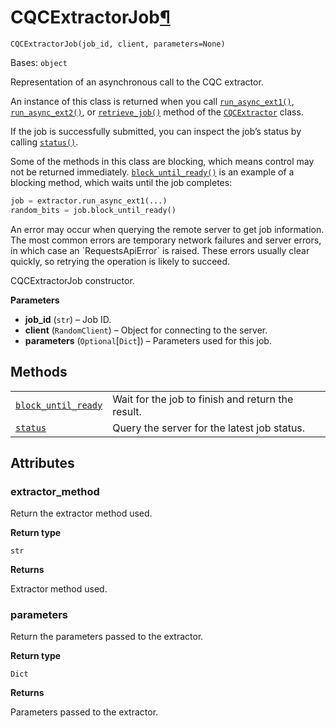 # CQCExtractorJob[¶](#cqcextractorjob "Permalink to this headline")

<span id="undefined" />

`CQCExtractorJob(job_id, client, parameters=None)`

Bases: `object`

Representation of an asynchronous call to the CQC extractor.

An instance of this class is returned when you call [`run_async_ext1()`](qiskit.providers.ibmq.random.CQCExtractor.run_async_ext1#qiskit.providers.ibmq.random.CQCExtractor.run_async_ext1 "qiskit.providers.ibmq.random.CQCExtractor.run_async_ext1"), [`run_async_ext2()`](qiskit.providers.ibmq.random.CQCExtractor.run_async_ext2#qiskit.providers.ibmq.random.CQCExtractor.run_async_ext2 "qiskit.providers.ibmq.random.CQCExtractor.run_async_ext2"), or [`retrieve_job()`](qiskit.providers.ibmq.random.CQCExtractor.retrieve_job#qiskit.providers.ibmq.random.CQCExtractor.retrieve_job "qiskit.providers.ibmq.random.CQCExtractor.retrieve_job") method of the [`CQCExtractor`](qiskit.providers.ibmq.random.CQCExtractor#qiskit.providers.ibmq.random.CQCExtractor "qiskit.providers.ibmq.random.CQCExtractor") class.

If the job is successfully submitted, you can inspect the job’s status by calling [`status()`](qiskit.providers.ibmq.random.CQCExtractorJob.status#qiskit.providers.ibmq.random.CQCExtractorJob.status "qiskit.providers.ibmq.random.CQCExtractorJob.status").

Some of the methods in this class are blocking, which means control may not be returned immediately. [`block_until_ready()`](qiskit.providers.ibmq.random.CQCExtractorJob.block_until_ready#qiskit.providers.ibmq.random.CQCExtractorJob.block_until_ready "qiskit.providers.ibmq.random.CQCExtractorJob.block_until_ready") is an example of a blocking method, which waits until the job completes:

```python
job = extractor.run_async_ext1(...)
random_bits = job.block_until_ready()
```

<Admonition title="Note" type="note">
  An error may occur when querying the remote server to get job information. The most common errors are temporary network failures and server errors, in which case an `RequestsApiError` is raised. These errors usually clear quickly, so retrying the operation is likely to succeed.
</Admonition>

CQCExtractorJob constructor.

**Parameters**

*   **job\_id** (`str`) – Job ID.
*   **client** (`RandomClient`) – Object for connecting to the server.
*   **parameters** (`Optional`\[`Dict`]) – Parameters used for this job.

## Methods

|                                                                                                                                                                                                                       |                                                   |
| --------------------------------------------------------------------------------------------------------------------------------------------------------------------------------------------------------------------- | ------------------------------------------------- |
| [`block_until_ready`](qiskit.providers.ibmq.random.CQCExtractorJob.block_until_ready#qiskit.providers.ibmq.random.CQCExtractorJob.block_until_ready "qiskit.providers.ibmq.random.CQCExtractorJob.block_until_ready") | Wait for the job to finish and return the result. |
| [`status`](qiskit.providers.ibmq.random.CQCExtractorJob.status#qiskit.providers.ibmq.random.CQCExtractorJob.status "qiskit.providers.ibmq.random.CQCExtractorJob.status")                                             | Query the server for the latest job status.       |

## Attributes

<span id="undefined" />

### extractor\_method

Return the extractor method used.

**Return type**

`str`

**Returns**

Extractor method used.

<span id="undefined" />

### parameters

Return the parameters passed to the extractor.

**Return type**

`Dict`

**Returns**

Parameters passed to the extractor.
